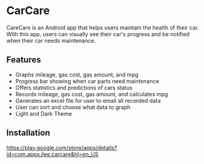 # CarCare
CareCare is an Android app that helps users maintain the health of their car. With this app, users can visually see their car's progress and be notified when their car needs maintenance.

## Features
* Graphs mileage, gas cost, gas amount, and mpg
* Progress bar showing when car parts need maintenance
* Offers statistics and predictions of cars status
* Records mileage, gas cost, gas amount, and calculates mpg
* Generates an excel file for user to email all recorded data 
* User can sort and choose what data to graph
* Light and Dark Theme

## Installation
https://play.google.com/store/apps/details?id=com.apps.jlee.carcare&hl=en_US
